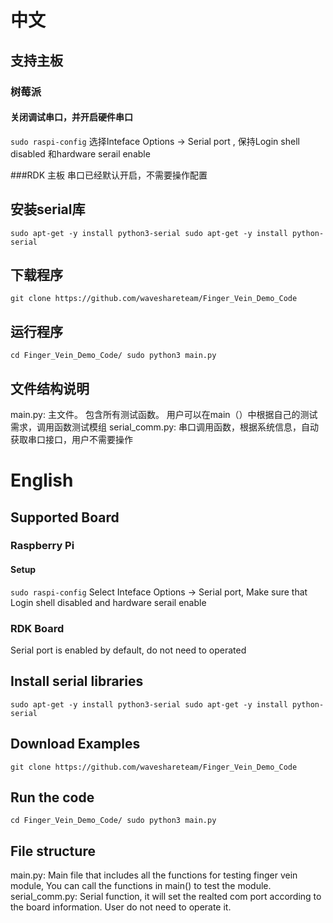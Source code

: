 # 中文
## 支持主板
### 树莓派 
#### 关闭调试串口，并开启硬件串口
`
sudo raspi-config
`
选择Inteface Options -> Serial port , 保持Login shell disabled 和hardware serail enable

###RDK 主板
串口已经默认开启，不需要操作配置

## 安装serial库
`
sudo apt-get -y install python3-serial
sudo apt-get -y install python-serial
`
## 下载程序
`
git clone https://github.com/waveshareteam/Finger_Vein_Demo_Code
`
## 运行程序
`
cd Finger_Vein_Demo_Code/
sudo python3 main.py
`
## 文件结构说明
main.py: 主文件。 包含所有测试函数。 用户可以在main（）中根据自己的测试需求，调用函数测试模组
serial_comm.py: 串口调用函数，根据系统信息，自动获取串口接口，用户不需要操作

# English
## Supported Board
### Raspberry Pi
#### Setup
`
sudo raspi-config
`
Select Inteface Options -> Serial port, Make sure that Login shell disabled and hardware serail enable

### RDK Board
Serial port is enabled by default, do not need to operated

## Install serial libraries
`
sudo apt-get -y install python3-serial
sudo apt-get -y install python-serial
`
## Download Examples
`
git clone https://github.com/waveshareteam/Finger_Vein_Demo_Code
`
## Run the code
`
cd Finger_Vein_Demo_Code/
sudo python3 main.py
`
## File structure
main.py: Main file that includes all the functions for testing finger vein module, You can call the functions in main() to test the module.
serial_comm.py: Serial function, it will set the realted com port according to the board information. User do not need to operate it.